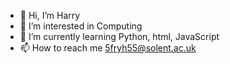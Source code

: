 - 👋 Hi, I’m Harry
- 👀 I’m interested in Computing  
- 🌱 I’m currently learning Python, html, JavaScript
- 📫 How to reach me 5fryh55@solent.ac.uk
